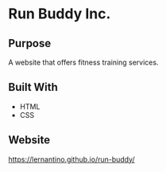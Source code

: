 # Run Buddy Inc.

## Purpose
A website that offers fitness training services.

## Built With
* HTML
* CSS

## Website
https://lernantino.github.io/run-buddy/

